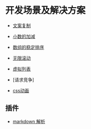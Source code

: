 # 开发场景及解决方案

- [文案复制](./clipboard.md)
- [小数的加减](../decimal/arithmetic.ts)
- [数组的稳定排序](../algorithm/sort/array-sort.md)
- [无限滚动]()
- [虚拟列表]()
- [请求竞争]

- [css动画](./animation.md)





## 插件
- [markdown 解析](https://github.com/markdown-it/markdown-it)
